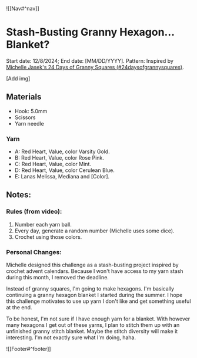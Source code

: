 ![[Nav#^nav]]

# Stash-Busting Granny Hexagon... Blanket?
Start date: 12/8/2024; End date: [MM/DD/YYYY].
Pattern: Inspired by [Michelle Jasek's 24 Days of Granny Squares (#24daysofgrannysquares)](https://youtu.be/Xp8L-QsjWas?si=X1nmnuODWeuhXK-O).

[Add img]

## Materials
- Hook: 5.0mm
- Scissors
- Yarn needle

### Yarn
- A: Red Heart, Value, color Varsity Gold.
- B: Red Heart, Value, color Rose Pink.
- C: Red Heart, Value, color Mint.
- D: Red Heart, Value, color Cerulean Blue.
- E: Lanas Melissa, Mediana and [Color].

## Notes:

### Rules (from video):
1.  Number each yarn ball.
2. Every day, generate a random number (Michelle uses some dice).
3. Crochet using those colors.

### Personal Changes:
Michelle designed this challenge as a stash-busting project inspired by crochet advent calendars. Because I won't have access to my yarn stash during this month, I removed the deadline.

Instead of granny squares, I'm going to make hexagons. I'm basically continuing a granny hexagon blanket I started during the summer. I hope this challenge motivates to use up yarn I don't like and get something useful at the end.

To be honest, I'm not sure if I have enough yarn for a blanket. With however many hexagons I get out of these yarns, I plan to stitch them up with an unfinished granny stitch blanket. Maybe the stitch diversity will make it interesting. I'm not exactly sure what I'm doing, haha.

![[Footer#^footer]]